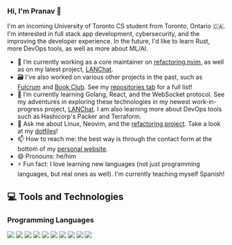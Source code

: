 ### Hi, I'm Pranav 👋

I'm an incoming University of Toronto CS student from Toronto, Ontario 🇨🇦. I'm interested in full stack app development, cybersecurity, and the improving the developer experience. In the future, I'd like to learn Rust, more DevOps tools, as well as more about ML/AI.

- 🔭 I’m currently working as a core maintainer on [refactoring.nvim](https://github.com/thePrimeagen/refactoring.nvim), as well as on my latest project, [LANChat](https://github.com/pranavrao145/lanchat). 
- 🗃️ I've also worked on various other projects in the past, such as [Fulcrum](https://github.com/pranavrao145/fulcrum-mk2) and [Book Club](https://github.com/pranavrao145/book-club). See my [repositories tab](https://github.com/pranavrao145?tab=repositories) for a full list!
- 🌱 I’m currently learning Golang, React, and the WebSocket protocol. See my adventures in exploring these technologies in my newest work-in-progress project, [LANChat](https://github.com/pranavrao145/lanchat). I am also learning more about DevOps tools such as Hashicorp's Packer and Terraform.
- 💬 Ask me about Linux, Neovim, and the [refactoring project](https://github.com/thePrimeagen/refactoring.nvim). Take a look at my [dotfiles](https://pranavrao145/dotfiles)!
- 📫 How to reach me: the best way is through the contact form at the bottom of my [personal website](https://pranavrao-personal-website.herokuapp.com/).
- 😄 Pronouns: he/him
- ⚡ Fun fact: I love learning new languages (not just programming languages, but real ones as well). I'm currently teaching myself Spanish!

## 💻 Tools and Technologies

### Programming Languages
![](https://img.shields.io/badge/Python-informational?style=flat&logo=Python&logoColor=white&color=2bbc8a)
![](https://img.shields.io/badge/TypeScript-informational?style=flat&logo=TypeScript&logoColor=white&color=2bbc8a)
![](https://img.shields.io/badge/JavaScript-informational?style=flat&logo=JavaScript&logoColor=white&color=2bbc8a)
![](https://img.shields.io/badge/Lua-informational?style=flat&logo=Lua&logoColor=white&color=2bbc8a)
![](https://img.shields.io/badge/HTML5-informational?style=flat&logo=HTML5&logoColor=white&color=2bbc8a)
![](https://img.shields.io/badge/CSS3-informational?style=flat&logo=CSS3&logoColor=white&color=2bbc8a)
![](https://img.shields.io/badge/C-informational?style=flat&logo=C&logoColor=white&color=2bbc8a)
![](https://img.shields.io/badge/C++-informational?style=flat&logo=C++&logoColor=white&color=2bbc8a)
![](https://img.shields.io/badge/Ruby-informational?style=flat&logo=Ruby&logoColor=white&color=2bbc8a)
![](https://img.shields.io/badge/Golang-informational?style=flat&logo=Go&logoColor=white&color=2bbc8a)
